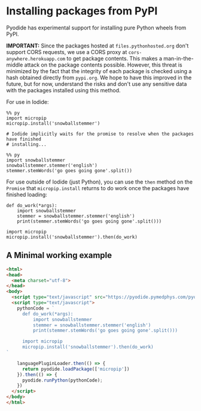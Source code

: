 # Installing packages from PyPI

Pyodide has experimental support for installing pure Python wheels from PyPI.

**IMPORTANT:** Since the packages hosted at `files.pythonhosted.org` don't
support CORS requests, we use a CORS proxy at `cors-anywhere.herokuapp.com` to
get package contents. This makes a man-in-the-middle attack on the package
contents possible. However, this threat is minimized by the fact that the
integrity of each package is checked using a hash obtained directly from
`pypi.org`. We hope to have this improved in the future, but for now, understand
the risks and don't use any sensitive data with the packages installed using
this method.

For use in Iodide:

```
%% py
import micropip
micropip.install('snowballstemmer')

# Iodide implicitly waits for the promise to resolve when the packages have finished
# installing...

%% py
import snowballstemmer
snowballstemmer.stemmer('english')
stemmer.stemWords('go goes going gone'.split())
```

For use outside of Iodide (just Python), you can use the `then` method on the
`Promise` that `micropip.install` returns to do work once the packages have
finished loading:

```
def do_work(*args):
    import snowballstemmer
    stemmer = snowballstemmer.stemmer('english')
    print(stemmer.stemWords('go goes going gone'.split()))

import micropip
micropip.install('snowballstemmer').then(do_work)
```

## A Minimal working example

```html
<html>
<head>
  <meta charset="utf-8">
</head>
<body>
  <script type="text/javascript" src="https://pyodide.pymedphys.com/pyodide.js"></script>
  <script type="text/javascript">
    pythonCode = `
      def do_work(*args):
          import snowballstemmer
          stemmer = snowballstemmer.stemmer('english')
          print(stemmer.stemWords('go goes going gone'.split()))

      import micropip
      micropip.install('snowballstemmer').then(do_work)
`

    languagePluginLoader.then(() => {
      return pyodide.loadPackage(['micropip'])
    }).then(() => {
      pyodide.runPython(pythonCode);
    })
  </script>
</body>
</html>
```
